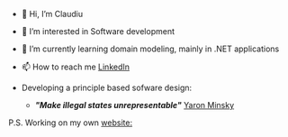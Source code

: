 - 👋 Hi, I’m Claudiu
- 👀 I’m interested in Software development
- 🌱 I’m currently learning domain modeling, mainly in .NET applications
- 📫 How to reach me [LinkedIn](https://www.linkedin.com/in/claudiu-strugar/)

- Developing a principle based sofware design:
    - _**"Make illegal states unrepresentable"**_ [Yaron Minsky](https://blog.janestreet.com/effective-ml-revisited/)

P.S. Working on my own [website:](https://www.ccsflow.com)


<!---
claudiu-deving/claudiu-deving is a ✨ special ✨ repository because its `README.md` (this file) appears on your GitHub profile.
You can click the Preview link to take a look at your changes.
--->
